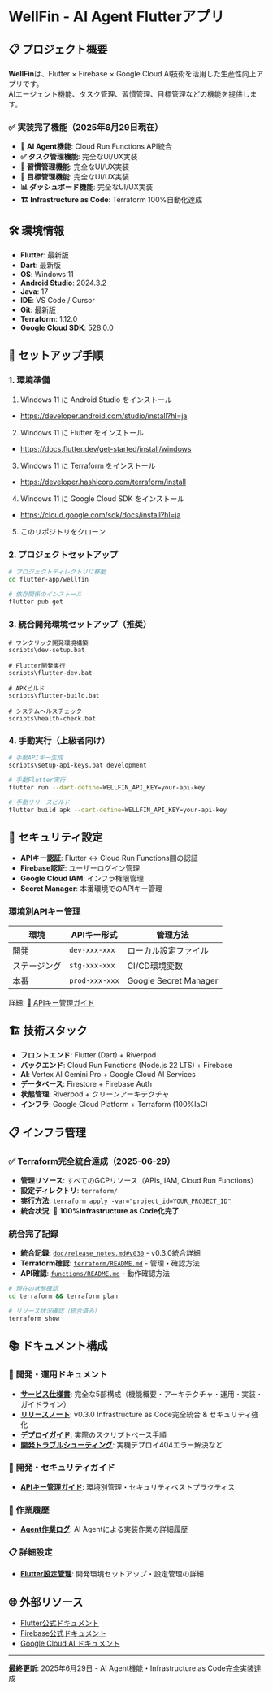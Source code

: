 # WellFin - AI Agent Flutterアプリ

## 📋 プロジェクト概要
**WellFin**は、Flutter × Firebase × Google Cloud AI技術を活用した生産性向上アプリです。  
AIエージェント機能、タスク管理、習慣管理、目標管理などの機能を提供します。

### ✅ 実装完了機能（2025年6月29日現在）
- **🤖 AI Agent機能**: Cloud Run Functions API統合
- **✅ タスク管理機能**: 完全なUI/UX実装
- **🔄 習慣管理機能**: 完全なUI/UX実装
- **🎯 目標管理機能**: 完全なUI/UX実装
- **📊 ダッシュボード機能**: 完全なUI/UX実装
- **🏗️ Infrastructure as Code**: Terraform 100%自動化達成

## 🛠️ 環境情報
- **Flutter**: 最新版
- **Dart**: 最新版
- **OS**: Windows 11
- **Android Studio**: 2024.3.2
- **Java**: 17
- **IDE**: VS Code / Cursor
- **Git**: 最新版
- **Terraform**: 1.12.0
- **Google Cloud SDK**: 528.0.0

## 🚀 セットアップ手順

### 1. 環境準備
1. Windows 11 に Android Studio をインストール
  - https://developer.android.com/studio/install?hl=ja
2. Windows 11 に Flutter をインストール
  - https://docs.flutter.dev/get-started/install/windows
3. Windows 11 に Terraform をインストール
  - https://developer.hashicorp.com/terraform/install
4. Windows 11 に Google Cloud SDK をインストール
  - https://cloud.google.com/sdk/docs/install?hl=ja
5. このリポジトリをクローン

### 2. プロジェクトセットアップ
```bash
# プロジェクトディレクトリに移動
cd flutter-app/wellfin

# 依存関係のインストール
flutter pub get
```

### 3. 統合開発環境セットアップ（推奨）
```batch
# ワンクリック開発環境構築
scripts\dev-setup.bat

# Flutter開発実行
scripts\flutter-dev.bat

# APKビルド
scripts\flutter-build.bat

# システムヘルスチェック
scripts\health-check.bat
```

### 4. 手動実行（上級者向け）
```bash
# 手動APIキー生成
scripts\setup-api-keys.bat development

# 手動Flutter実行
flutter run --dart-define=WELLFIN_API_KEY=your-api-key

# 手動リリースビルド
flutter build apk --dart-define=WELLFIN_API_KEY=your-api-key
```

## 🔐 セキュリティ設定

- **APIキー認証**: Flutter ↔ Cloud Run Functions間の認証
- **Firebase認証**: ユーザーログイン管理  
- **Google Cloud IAM**: インフラ権限管理
- **Secret Manager**: 本番環境でのAPIキー管理

### 環境別APIキー管理
| 環境 | APIキー形式 | 管理方法 |
|------|-------------|----------|
| 開発 | `dev-xxx-xxx` | ローカル設定ファイル |
| ステージング | `stg-xxx-xxx` | CI/CD環境変数 |
| 本番 | `prod-xxx-xxx` | Google Secret Manager |

詳細: [📖 APIキー管理ガイド](doc/guide/api-key-management.md)

## 🏗️ 技術スタック
- **フロントエンド**: Flutter (Dart) + Riverpod
- **バックエンド**: Cloud Run Functions (Node.js 22 LTS) + Firebase
- **AI**: Vertex AI Gemini Pro + Google Cloud AI Services
- **データベース**: Firestore + Firebase Auth
- **状態管理**: Riverpod + クリーンアーキテクチャ
- **インフラ**: Google Cloud Platform + Terraform (100%IaC)

## 📋 インフラ管理

### ✅ Terraform完全統合達成（2025-06-29）
- **管理リソース**: すべてのGCPリソース（APIs, IAM, Cloud Run Functions）
- **設定ディレクトリ**: `terraform/`
- **実行方法**: `terraform apply -var="project_id=YOUR_PROJECT_ID"`
- **統合状況**: 🎉 **100%Infrastructure as Code化完了**

### 統合完了記録
- **統合記録**: [`doc/release_notes.md#v030`](doc/release_notes.md#v030) - v0.3.0統合詳細
- **Terraform確認**: [`terraform/README.md`](terraform/README.md) - 管理・確認方法
- **API確認**: [`functions/README.md`](functions/README.md) - 動作確認方法

```bash
# 現在の状態確認
cd terraform && terraform plan

# リソース状況確認（統合済み）
terraform show
```

## 📚 ドキュメント構成

### 🔧 開発・運用ドキュメント
- **[サービス仕様書](doc/servise/)**: 完全な5部構成（機能概要・アーキテクチャ・運用・実装・ガイドライン）
- **[リリースノート](doc/release_notes.md)**: v0.3.0 Infrastructure as Code完全統合 & セキュリティ強化
- **[デプロイガイド](doc/deploy.md)**: 実際のスクリプトベース手順
- **[開発トラブルシューティング](doc/develop_trouble.md)**: 実機デプロイ404エラー解決など

### 🔐 開発・セキュリティガイド
- **[APIキー管理ガイド](doc/guide/api-key-management.md)**: 環境別管理・セキュリティベストプラクティス

### 🤖 作業履歴
- **[Agent作業ログ](doc/agent_log.md)**: AI Agentによる実装作業の詳細履歴

### 📋 詳細設定
- **[Flutter設定管理](wellfin/config/README.md)**: 開発環境セットアップ・設定管理の詳細

## 🌐 外部リソース
- [Flutter公式ドキュメント](https://docs.flutter.dev/)
- [Firebase公式ドキュメント](https://firebase.google.com/docs)
- [Google Cloud AI ドキュメント](https://cloud.google.com/ai)

---

**最終更新**: 2025年6月29日 - AI Agent機能・Infrastructure as Code完全実装達成
